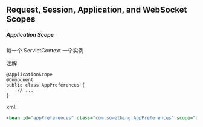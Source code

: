 

## Request, Session, Application, and WebSocket Scopes

##### Application Scope

每一个 ServletContext 一个实例

注解

```
@ApplicationScope
@Component
public class AppPreferences {
    // ...
}
```

xml:

```xml
<bean id="appPreferences" class="com.something.AppPreferences" scope="application"/>
```

